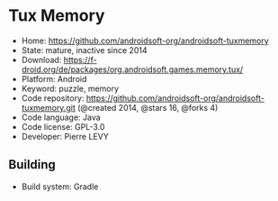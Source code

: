 # Tux Memory

- Home: https://github.com/androidsoft-org/androidsoft-tuxmemory
- State: mature, inactive since 2014
- Download: https://f-droid.org/de/packages/org.androidsoft.games.memory.tux/
- Platform: Android
- Keyword: puzzle, memory
- Code repository: https://github.com/androidsoft-org/androidsoft-tuxmemory.git (@created 2014, @stars 16, @forks 4)
- Code language: Java
- Code license: GPL-3.0
- Developer: Pierre LEVY

## Building

- Build system: Gradle
